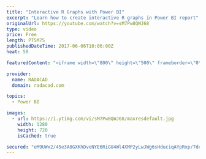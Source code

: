 ```yaml
---
title: "Interactive R Graphs with Power BI"
excerpt: "Learn how to create interactive R graphs in Power BI report"
originalUrl: https://youtube.com/watch?v=sM7Pw8QWJ68
type: video
price: Free
length: PT5M7S
publishedDateTime: 2017-06-06T10:06:00Z
heat: 50

featuredContent: "<iframe width=\"800\" height=\"500\" frameborder=\"0\" src=\"https://www.youtube.com/embed/sM7Pw8QWJ68\" allow=\"accelerometer; autoplay; encrypted-media; gyroscope; picture-in-picture\" allowfullscreen></iframe>"

provider:
  name: RADACAD
  domain: radacad.com

topics:
  - Power BI

images:
  - url: https://i.ytimg.com/vi/sM7Pw8QWJ68/maxresdefault.jpg
    width: 1280
    height: 720
    isCached: true

secured: "eM9UWx2/45e3A8GXKhDveNYE6RiGU4Wl4XMP2yLwJWg6sHduciqAYpRxp/7dekdSX7nTcuh5iW/zJ+LfYCRg111JRzzd7o7pnZvycRElZVQI7DLGzsvEnN/FFJpitBJN7U8hc/Bg3FOT0ZyIUbtEzlHjIxkjowO0W9eWNuszAe4rherLEyEXh5qfwRvGOESiCVIgScMhjnPtIVQDpoLfKqxbeBxayCgBQe9ZlLSUVKf6kMDnaFmjp+6DsOG9vCZN86GCNJEHhNUgpm9+S2CB3Tgz4O+PS5daXmHv4tjSW19PkasPenQFM8geBbWHpxDTvEDJBrWZgZh5cPdn1nQ+vRZuAnfrlHmtcSu7t7X64WHcwfPaJ6Dek5uUUA1hKPs3np9qhQpaReasMbjvsjV6FQDGtMI77Xu9tsO9ZCU8mWw=;7OtZ3koL2raiYmMzlr0SAg=="
---
```


